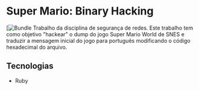 # Super Mario: Binary Hacking
[![Bundle](https://img.shields.io/gem/v/bundler.svg?color=red&label=bundler)
Trabalho da disciplina de segurança de redes.
Este trabalho tem como objetivo "hackear" o dump do jogo Super Mario World de SNES e traduzir a mensagem inicial do jogo para português modificando o código hexadecimal do arquivo.

## Tecnologias ##
* Ruby
